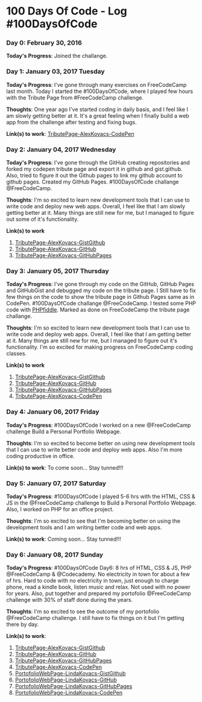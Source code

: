 # 100 Days Of Code - Log #100DaysOfCode

### Day 0: February 30, 2016 

**Today's Progress**: Joined the challange.


### Day 1: January 03, 2017 Tuesday

**Today's Progress**: I've gone through many exercises on FreeCodeCamp last month. Today I started the #100DaysOfCode, where I played few hours with the Tribute Page from #FreeCodeCamp challenge.

**Thoughts**: One year ago I've started coding in daily basis, and I feel like I am slowly getting better at it. It's a great feeling when I finally build a web app from the challenge after testing and fixing bugs. 

**Link(s) to work**: [TributePage-AlexKovacs-CodePen](https://codepen.io/lindakovacs/full/JbgaQg/)


### Day 2: January 04, 2017 Wednesday

**Today's Progress**: I've gone through the GitHub creating repositories and forked my codepen tribute page and export it in github and gist.github. Also, tried to figure it out the Github pages to link my github account to github pages. Created my GitHub Pages. #100DaysOfCode challange @FreeCodeCamp. 

**Thoughts**: I'm so excited to learn new development tools that I can use to write code and deploy new web apps. Overall, I feel like that I am slowly getting better at it. Many things are still new for me, but I managed to figure out some of it's functionality.

**Link(s) to work**
1. [TributePage-AlexKovacs-GistGithub](https://gist.github.com/lindakovacs/db1408c1e3efb98d5aabb97a56c7b452)
2. [TributePage-AlexKovacs-GitHub](https://github.com/lindakovacs/tribute-page-alex-kovacs/tree/master)
3. [TributePage-AlexKovacs-GitHubPages](https://lindakovacs.github.io/index.html)

### Day 3: January 05, 2017 Thursday

**Today's Progress**: I've gone through my code on the GitHub, GitHub Pages and GitHubGist and debugged my code on the tribute page. I Still have to fix few things on the code to show the tribute page in Github Pages same as in CodePen. #100DaysOfCode challange @FreeCodeCamp. I tested some PHP code with [PHPfiddle](http://phpfiddle.org). Marked as done on FreeCodeCamp the tribute page challange.

**Thoughts**: I'm so excited to learn new development tools that I can use to write code and deploy web apps. Overall, I feel like that I am getting better at it. Many things are still new for me, but I managed to figure out it's functionality. I'm so excited for making progress on FreeCodeCamp coding classes.

**Link(s) to work**
1. [TributePage-AlexKovacs-GistGithub](https://gist.github.com/lindakovacs/db1408c1e3efb98d5aabb97a56c7b452)
2. [TributePage-AlexKovacs-GitHub](https://github.com/lindakovacs/tribute-page-alex-kovacs/tree/master)
3. [TributePage-AlexKovacs-GitHubPages](https://lindakovacs.github.io/index.html)
4. [TributePage-AlexKovacs-CodePen](https://codepen.io/lindakovacs/full/JbgaQg/)

### Day 4: January 06, 2017 Friday

**Today's Progress**: #100DaysOfCode I worked on a new @FreeCodeCamp challenge Build a Personal Portfolio Webpage.

**Thoughts**: I'm so excited to become better on using new development tools that I can use to write better code and deploy web apps. Also I'm more coding productive in office. 

**Link(s) to work**: To come soon... Stay tunned!!!

### Day 5: January 07, 2017 Saturday

**Today's Progress**: #100DaysOfCode I played 5-6 hrs with the HTML, CSS & JS in the @FreeCodeCamp challenge to Build a Personal Portfolio Webpage. Also, I worked on PHP for an office project. 

**Thoughts**: I'm so excited to see that I'm becoming better on using the development tools and I am writing better code and web apps.

**Link(s) to work**: Coming soon... Stay tunned!!!

### Day 6: January 08, 2017 Sunday

**Today's Progress**: #100DaysOfCode Day6: 8 hrs of HTML, CSS & JS, PHP @FreeCodeCamp & @Codecademy. No electricity in town for about a few of hrs. Hard to code with no electricity in town, just enough to charge phone, read a kindle book, listen music and relax. Not used with no power for years. Also, put together and prepared my portofolio @FreeCodeCamp challenge with 30% of staff done during the years.

**Thoughts**: I'm so excited to see the outcome of my portofolio @FreeCodeCamp challenge. I still have to fix things on it but I'm getting there by day.

**Link(s) to work**: 

1. [TributePage-AlexKovacs-GistGithub](https://gist.github.com/lindakovacs/db1408c1e3efb98d5aabb97a56c7b452)
2. [TributePage-AlexKovacs-GitHub](https://github.com/lindakovacs/lindakovacs.github.io/tree/master/tribute-page-alex-kovacs)
3. [TributePage-AlexKovacs-GitHubPages](https://lindakovacs.github.io/tribute-page-alex-kovacs/index.html)
4. [TributePage-AlexKovacs-CodePen](https://codepen.io/lindakovacs/full/EZaNjp/)
5. [PortofolioWebPage-LindaKovacs-GistGithub](https://gist.github.com/lindakovacs/124f433073c8ef510dc310b65fadede9)
6. [PortofolioWebPage-LindaKovacs-GitHub](https://github.com/lindakovacs/lindakovacs.github.io/blob/master/Linda-Kovacs-Portfolio/)
7. [PortofolioWebPage-LindaKovacs-GitHubPages](https://lindakovacs.github.io/Linda-Kovacs-Portfolio/index.html)
8. [PortofolioWebPage-LindaKovacs-CodePen](https://codepen.io/lindakovacs/full/oBXGEV/)
